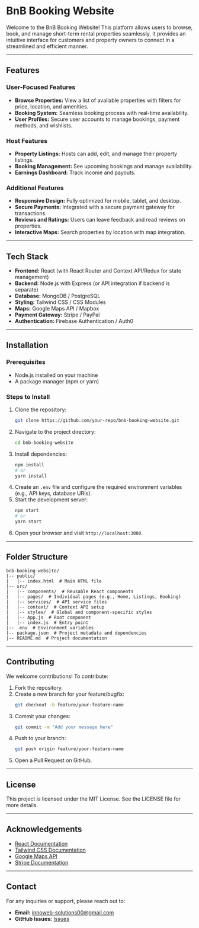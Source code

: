 # BnB Booking Website

Welcome to the BnB Booking Website! This platform allows users to browse, book, and manage short-term rental properties seamlessly. It provides an intuitive interface for customers and property owners to connect in a streamlined and efficient manner.

---

## Features

### User-Focused Features
- **Browse Properties:** View a list of available properties with filters for price, location, and amenities.
- **Booking System:** Seamless booking process with real-time availability.
- **User Profiles:** Secure user accounts to manage bookings, payment methods, and wishlists.

### Host Features
- **Property Listings:** Hosts can add, edit, and manage their property listings.
- **Booking Management:** See upcoming bookings and manage availability.
- **Earnings Dashboard:** Track income and payouts.

### Additional Features
- **Responsive Design:** Fully optimized for mobile, tablet, and desktop.
- **Secure Payments:** Integrated with a secure payment gateway for transactions.
- **Reviews and Ratings:** Users can leave feedback and read reviews on properties.
- **Interactive Maps:** Search properties by location with map integration.

---

## Tech Stack

- **Frontend:** React (with React Router and Context API/Redux for state management)
- **Backend:** Node.js with Express (or API integration if backend is separate)
- **Database:** MongoDB / PostgreSQL
- **Styling:** Tailwind CSS / CSS Modules
- **Maps:** Google Maps API / Mapbox
- **Payment Gateway:** Stripe / PayPal
- **Authentication:** Firebase Authentication / Auth0

---

## Installation

### Prerequisites
- Node.js installed on your machine
- A package manager (npm or yarn)

### Steps to Install
1. Clone the repository:
   ```bash
   git clone https://github.com/your-repo/bnb-booking-website.git
   ```
2. Navigate to the project directory:
   ```bash
   cd bnb-booking-website
   ```
3. Install dependencies:
   ```bash
   npm install
   # or
   yarn install
   ```
4. Create an `.env` file and configure the required environment variables (e.g., API keys, database URIs).
5. Start the development server:
   ```bash
   npm start
   # or
   yarn start
   ```
6. Open your browser and visit `http://localhost:3000`.

---

## Folder Structure

```plaintext
bnb-booking-website/
|-- public/
|   |-- index.html  # Main HTML file
|-- src/
|   |-- components/  # Reusable React components
|   |-- pages/  # Individual pages (e.g., Home, Listings, Booking)
|   |-- services/  # API service files
|   |-- context/  # Context API setup
|   |-- styles/  # Global and component-specific styles
|   |-- App.js  # Root component
|   |-- index.js  # Entry point
|-- .env  # Environment variables
|-- package.json  # Project metadata and dependencies
|-- README.md  # Project documentation
```

---

## Contributing

We welcome contributions! To contribute:
1. Fork the repository.
2. Create a new branch for your feature/bugfix:
   ```bash
   git checkout -b feature/your-feature-name
   ```
3. Commit your changes:
   ```bash
   git commit -m "Add your message here"
   ```
4. Push to your branch:
   ```bash
   git push origin feature/your-feature-name
   ```
5. Open a Pull Request on GitHub.

---

## License

This project is licensed under the MIT License. See the LICENSE file for more details.

---

## Acknowledgements

- [React Documentation](https://reactjs.org/docs/getting-started.html)
- [Tailwind CSS Documentation](https://tailwindcss.com/docs)
- [Google Maps API](https://developers.google.com/maps)
- [Stripe Documentation](https://stripe.com/docs)

---

## Contact

For any inquiries or support, please reach out to:
- **Email:** innoweb-solutions00@gmail.com
- **GitHub Issues:** [Issues](https://github.com/your-repo/bnb-booking-website/issues)

